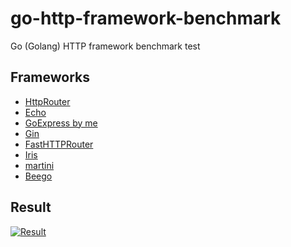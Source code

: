 # go-http-framework-benchmark
Go (Golang) HTTP framework benchmark test

## Frameworks
* [HttpRouter](https://github.com/julienschmidt/httprouter)
* [Echo](https://github.com/labstack/echo)
* [GoExpress by me](https://github.com/icebob/goexpress)
* [Gin](https://github.com/gin-gonic/gin)
* [FastHTTPRouter](https://github.com/buaazp/fasthttprouter)
* [Iris](https://github.com/kataras/iris)
* [martini](https://github.com/go-martini/martini)
* [Beego](https://beego.me/)
 
## Result
[![Result](https://cloud.highcharts.com/images/ynilade/11/800.png)](http://cloud.highcharts.com/show/ynilade)
